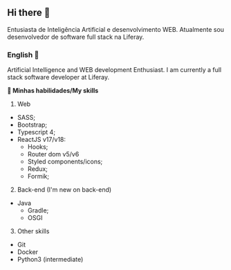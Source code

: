 ## Hi there 👋

Entusiasta de Inteligência Artificial e desenvolvimento WEB. Atualmente sou desenvolvedor de software full stack na Liferay.

### English 🍁

Artificial Intelligence and WEB development Enthusiast. I am currently a full stack software developer at Liferay.

**🔬 Minhas habilidades/My skills**
1. Web

- SASS;
- Bootstrap;
- Typescript 4;
- ReactJS v17/v18:
  - Hooks;
  - Router dom v5/v6
  - Styled components/icons;
  - Redux;
  - Formik;

2. Back-end
(I'm new on back-end)
- Java
  - Gradle;
  - OSGI

3. Other skills
- Git
- Docker
- Python3 (intermediate)
